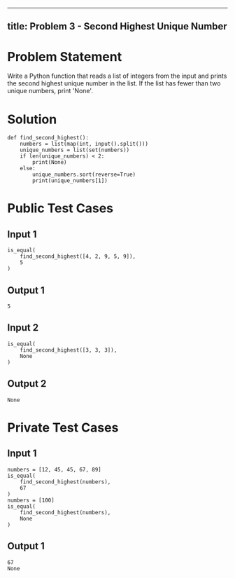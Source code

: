 
---
title: Problem 3 - Second Highest Unique Number
---

# Problem Statement

Write a Python function that reads a list of integers from the input and prints the second highest unique number in the list. If the list has fewer than two unique numbers, print 'None'.

# Solution

```py3
def find_second_highest():
    numbers = list(map(int, input().split()))
    unique_numbers = list(set(numbers))
    if len(unique_numbers) < 2:
        print(None)
    else:
        unique_numbers.sort(reverse=True)
        print(unique_numbers[1])
```

# Public Test Cases

## Input 1

```
is_equal(
    find_second_highest([4, 2, 9, 5, 9]),
    5
)
```

## Output 1

```
5
```

## Input 2

```
is_equal(
    find_second_highest([3, 3, 3]),
    None
)
```

## Output 2

```
None
```

# Private Test Cases

## Input 1

```
numbers = [12, 45, 45, 67, 89]
is_equal(
    find_second_highest(numbers),
    67
)
numbers = [100]
is_equal(
    find_second_highest(numbers),
    None
)
```

## Output 1

```
67
None
```
